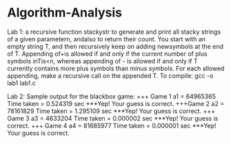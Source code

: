 # Algorithm-Analysis

Lab 1:
 a recursive function stackystr to generate and print all stacky strings of a given parametern, andalso to return their count. You start with an empty string T, 
 and then recursively keep on adding newsymbols at the end of T. Appending of+is allowed if and only if the current number of plus symbols inTis<n, whereas appending
 of - is allowed if and only if T currently contains more plus symbols than minus symbols. For each allowed appending, make a recursive call on the appended T.
 To compile: gcc -o lab1 lab1.c
 
 Lab 2:
 Sample output for the blackbox game:
 +++ Game 1
 a1 = 64965365
 Time taken = 0.524319 sec
 ***Yep! Your guess is correct.
 +++Game 2
 a2 = 78161829
 Time taken = 1.295109 sec
 ***Yep! Your guess is correct.
 +++ Game 3
 a3 = 4633204
 Time taken = 0.000002 sec
 ***Yep! Your guess is correct.
 +++ Game 4
 a4 = 81685977
 Time taken = 0.000001 sec
 ***Yep! Your guess is correct.
 
 
